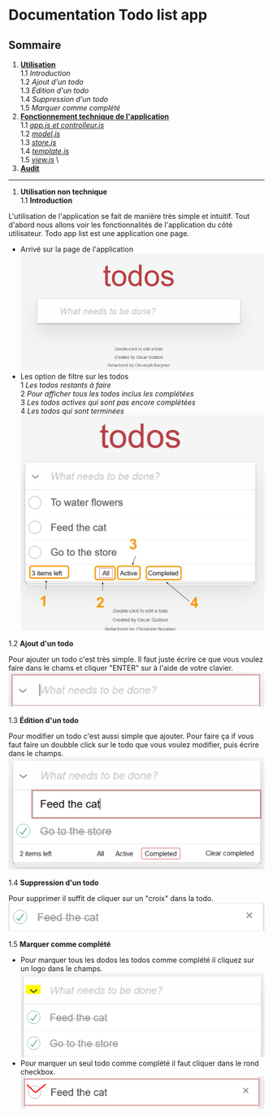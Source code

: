 # Documentation Todo list app


## Sommaire

1.  **[Utilisation](/todo-list-app/no_tech_use)** \
1.1 *Introduction* \
1.2 *Ajout d'un todo* \
1.3 *Édition d'un todo* \
1.4 *Suppression d'un todo* \
1.5 *Marquer comme complété*
2.  **[Fonctionnement technique de l'application](/todo-list-app/tech_use_controller)** \
1.1 *[app.js et controlleur.js](/todo-list-app/tech_use_controller)* \
1.2 *[model.js](/todo-list-app/tech_use_model)* \
1.3 *[store.js](/todo-list-app/tech_use_storejs)* \
1.4 *[template.js](/todo-list-app/tech_use_template)* \
1.5 *[view.js](/todo-list-app/tech_use_view)* \
3.  **[Audit](/todo-list-app/tech_use_audit)**

---

1. **Utilisation non technique** 
\
1.1 **Introduction**

L'utilisation de l'application se fait de manière très simple et intuitif. Tout d'abord nous allons voir les fonctionnalités de l'application du côté utilisateur. Todo app list est une application one page.

- Arrivé sur la page de l'application
![First](https://raw.githubusercontent.com/kirperov/todo-list-app/main/docs/images/Capture1.PNG)
- Les option de filtre sur les todos \
1 *Les todos restants à faire* \
2 *Pour afficher tous les todos inclus les complétées* \
3 *Les todos actives qui sont pas encore complétées* \
4 *Les todos qui sont terminées*
![Filters](https://raw.githubusercontent.com/kirperov/todo-list-app/main/docs/images/Capture3.jpg)


1.2 **Ajout d'un todo** 

Pour ajouter un todo c'est très simple. Il faut juste écrire ce que vous voulez faire dans le chams et cliquer "ENTER" sur à l'aide de votre clavier.
![Add new item](https://raw.githubusercontent.com/kirperov/todo-list-app/main/docs/images/Capture4.PNG) 

1.3 **Édition d'un todo** 

Pour modifier un todo c'est aussi simple que ajouter. Pour faire ça if vous faut faire un doubble click sur le todo que vous voulez modifier, puis écrire dans le champs.
![Edit item](https://raw.githubusercontent.com/kirperov/todo-list-app/main/docs/images/Capture5.PNG)

1.4 **Suppression d'un todo**

Pour supprimer il suffit de cliquer sur un "croix" dans la todo.
![Delete item](https://raw.githubusercontent.com/kirperov/todo-list-app/main/docs/images/Capture6.PNG)

1.5 **Marquer comme complété**

 - Pour marquer tous les dodos les todos comme complété il cliquez sur un logo dans le champs.
![Check all](https://raw.githubusercontent.com/kirperov/todo-list-app/main/docs/images/Capture7.PNG)
- Pour marquer un seul todo comme complété il faut cliquer dans le rond checkbox.
![Check one](https://raw.githubusercontent.com/kirperov/todo-list-app/main/docs/images/Capture8.PNG)




